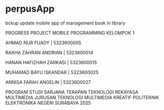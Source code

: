# perpusApp
bckup update mobile app of management book in library

PROGRESS PROJECT
MOBILE PROGRAMMING KELOMPOK 1

AHMAD NUR FUADY | 5323600005

RAKHA ZAHRAN ANDRIAN | 5323600014

HANAN HAFIZHAH ZARKASI | 5323600015

MUHAMAD BAYU ISKANDAR | 5323600025

ANNISA FARAH ANGELIN | 5323600027
 
PROGRAM STUDI SARJANA TERAPAN
TEKNOLOGI REKAYASA MULTIMEDIA
JURUSAN TEKNOLOGI MULTIMEDIA KREATIF
POLITEKNIK ELEKTRONIKA NEGERI SURABAYA
2025
